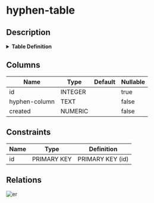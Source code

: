 # hyphen-table

## Description

<details>
<summary><strong>Table Definition</strong></summary>

```sql
CREATE TABLE 'hyphen-table' (
  id INTEGER PRIMARY KEY AUTOINCREMENT,
  'hyphen-column' TEXT NOT NULL,
  created NUMERIC NOT NULL
)
```

</details>

## Columns

| Name | Type | Default | Nullable |
| ---- | ---- | ------- | -------- |
| id | INTEGER |  | true |
| hyphen-column | TEXT |  | false |
| created | NUMERIC |  | false |

## Constraints

| Name | Type | Definition |
| ---- | ---- | ---------- |
| id | PRIMARY KEY | PRIMARY KEY (id) |

## Relations

![er](hyphen-table.svg)
